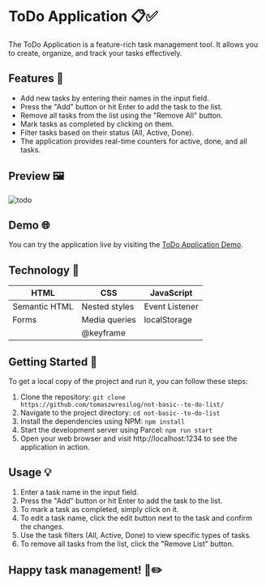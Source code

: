 # ToDo Application 📋✅

The ToDo Application is a feature-rich task management tool. It allows you to create, organize, and track your tasks effectively.

## Features 🌟

- Add new tasks by entering their names in the input field.
- Press the "Add" button or hit Enter to add the task to the list.
- Remove all tasks from the list using the "Remove All" button.
- Mark tasks as completed by clicking on them.
- Filter tasks based on their status (All, Active, Done).
- The application provides real-time counters for active, done, and all tasks.

## Preview 🖼️

![todo](https://github.com/tomaszwresilo/not-basic--to-do-list/assets/63786542/975e17b0-1d82-4c81-a556-a6cf206b7c1b)

## Demo 🌐

You can try the application live by visiting the [ToDo Application Demo](https://tomaszwresilo.github.io/not-basic--to-do-list/).

## Technology 🔨

| HTML          | CSS           | JavaScript     |
| ------------- | ------------- | -------------- |
| Semantic HTML | Nested styles | Event Listener |
| Forms         | Media queries | localStorage   |
|               | @keyframe     |                |

## Getting Started 🚀

To get a local copy of the project and run it, you can follow these steps:

1. Clone the repository:
   `git clone https://github.com/tomaszwresilog/not-basic--to-do-list/`
2. Navigate to the project directory:
   `cd not-basic--to-do-list`
3. Install the dependencies using NPM: `npm install`
4. Start the development server using Parcel: `npm run start`
5. Open your web browser and visit http://localhost:1234 to see the application in action.

## Usage 💡

1. Enter a task name in the input field.
2. Press the "Add" button or hit Enter to add the task to the list.
3. To mark a task as completed, simply click on it.
4. To edit a task name, click the edit button next to the task and confirm the changes.
5. Use the task filters (All, Active, Done) to view specific types of tasks.
6. To remove all tasks from the list, click the "Remove List" button.

## Happy task management! 🚀✏️
